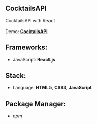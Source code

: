 ## CocktailsAPI

CocktailsAPI with React<br>
<br>
Demo: **[CocktailsAPI](https://dejanv91.github.io/54-CocktailsAPI/)**

## Frameworks:

- JavaScript: **React.js**

## Stack:

- Language: **HTML5**, **CSS3**, **JavaScript**

## Package Manager:

- _npm_
